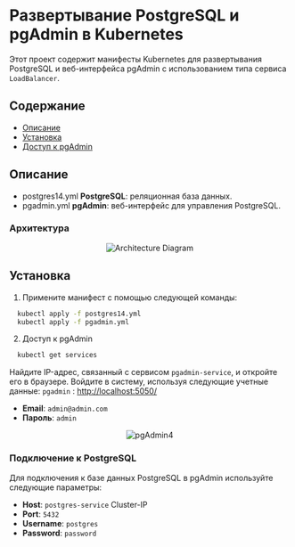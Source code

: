 # Развертывание PostgreSQL и pgAdmin в Kubernetes

Этот проект содержит манифесты Kubernetes для развертывания PostgreSQL и веб-интерфейса pgAdmin с использованием типа сервиса `LoadBalancer`.

## Содержание

- [Описание](#описание)
- [Установка](#установка)
- [Доступ к pgAdmin](#доступ-к-pgadmin)

## Описание

- postgres14.yml  **PostgreSQL**: реляционная база данных.
- pgadmin.yml     **pgAdmin**: веб-интерфейс для управления PostgreSQL.

### Архитектура

<p align="center">
  <img src="image.png" alt="Architecture Diagram" />
</p>

## Установка

1. Примените манифест с помощью следующей команды:

```bash
  kubectl apply -f postgres14.yml
  kubectl apply -f pgadmin.yml
```

2. Доступ к pgAdmin

```bash
  kubectl get services
```

Найдите IP-адрес, связанный с сервисом `pgadmin-service`, и откройте его в браузере. Войдите в систему, используя следующие учетные данные:
`pgadmin` : <http://localhost:5050/>
- **Email**: `admin@admin.com`
- **Пароль**: `admin`

<p align="center">
  <img src="pgadmin.png" alt="pgAdmin4" />
</p>

### Подключение к PostgreSQL

Для подключения к базе данных PostgreSQL в pgAdmin используйте следующие параметры:

- **Host**: `postgres-service` Cluster-IP
- **Port**: `5432`
- **Username**: `postgres`
- **Password**: `password`
